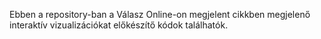 Ebben a repository-ban a Válasz Online-on megjelent cikkben megjelenő interaktív vizualizációkat előkészítő kódok találhatók. 
